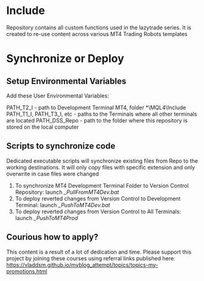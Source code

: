 # Include

Repository contains all custom functions used in the lazytrade series. It is created to re-use content across various 
MT4 Trading Robots templates

# Synchronize or Deploy

## Setup Environmental Variables

Add these User Environmental Variables:

PATH_T2_I - path to Development Terminal MT4, folder *\MQL4\Include
PATH_T1_I, PATH_T3_I, etc - paths to the Terminals where all other terminals are located
PATH_DSS_Repo - path to the folder where this repository is stored on the local computer

## Scripts to synchronize code

Dedicated executable scripts will synchronize existing files from Repo to the working destinations.
It will only copy files with specific extension and only overwrite in case files were changed

1. To synchronize MT4 Development Terminal Folder to Version Control Repository: launch *_PullFromMT4Dev.bat*
2. To deploy reverted changes from Version Control to Development Terminal: launch *_PushToMT4Dev.bat*
3. To deploy reverted changes from Version Control to All Terminals: launch *_PushToMT4Prod*

## Courious how to apply?

This content is a result of a lot of dedication and time.
Please support this project by joining these courses using referral links published
here: https://vladdsm.github.io/myblog_attempt/topics/topics-my-promotions.html
